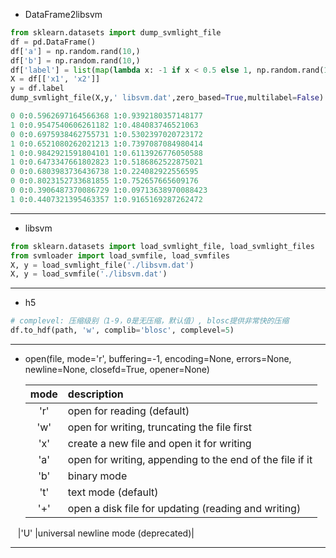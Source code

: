 
- DataFrame2libsvm
```python
from sklearn.datasets import dump_svmlight_file
df = pd.DataFrame()
df['a'] = np.random.rand(10,)
df['b'] = np.random.rand(10,)
df['label'] = list(map(lambda x: -1 if x < 0.5 else 1, np.random.rand(10,)))
X = df[['x1', 'x2']]
y = df.label
dump_svmlight_file(X,y,' libsvm.dat',zero_based=True,multilabel=False)

0 0:0.5962697164566368 1:0.9392180357148177
1 0:0.9547540606261182 1:0.484083746521063
0 0:0.6975938462755731 1:0.5302397020723172
1 0:0.6521080262021213 1:0.7397087084980414
1 0:0.9842921591804101 1:0.6113926776050588
1 0:0.6473347661802823 1:0.5186862522875021
0 0:0.6803983736436738 1:0.224082922556595
0 0:0.8023152733681855 1:0.752657665609176
0 0:0.3906487370086729 1:0.09713638970088423
1 0:0.4407321395463357 1:0.9165169287262472
```

---
- libsvm
```python
from sklearn.datasets import load_svmlight_file, load_svmlight_files
from svmloader import load_svmfile, load_svmfiles
X, y = load_svmlight_file('./libsvm.dat')
X, y = load_svmfile('./libsvm.dat')
```
---
- h5
```python
# complevel: 压缩级别（1-9，0是无压缩，默认值）, blosc提供非常快的压缩
df.to_hdf(path, 'w', complib='blosc', complevel=5)
```
---
- open(file, mode='r', buffering=-1, encoding=None, errors=None, newline=None, closefd=True, opener=None)

    |mode|description|
    |:--:|:--|
    |'r' |open for reading (default)|
    |'w' |open for writing, truncating the file first|
    |'x' |create a new file and open it for writing|
    |'a' |open for writing, appending to the end of the file if it|     exists
    |'b' |binary mode|
    |'t' |text mode (default)|
    |'+' |open a disk file for updating (reading and writing)|
    |'U' |universal newline mode (deprecated)|
    
---
